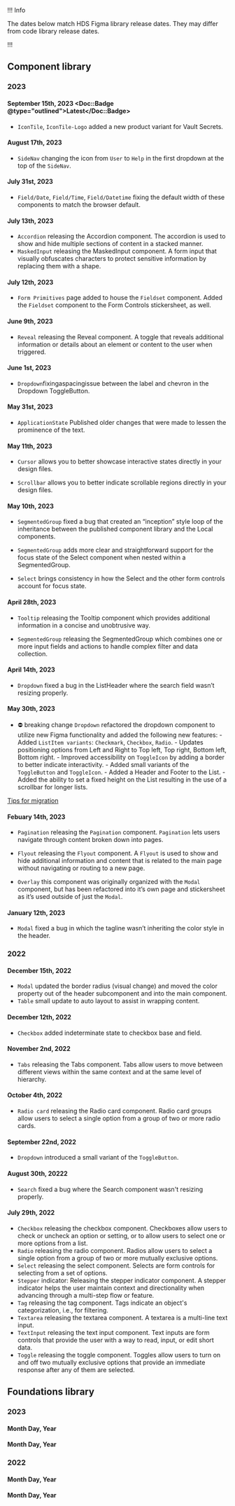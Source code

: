 !!! Info

The dates below match HDS Figma library release dates. They may differ from code library release dates.

!!!

## Component library 

### 2023

#### September 15th, 2023 <Doc::Badge @type="outlined">Latest</Doc::Badge>

- `IconTile`, `IconTile-Logo` added a new product variant for Vault Secrets.

#### August 17th, 2023

- `SideNav` changing the icon from `User` to `Help` in the first dropdown at the top of the `SideNav`.

#### July 31st, 2023

- `Field/Date`, `Field/Time`, `Field/Datetime` fixing the default width of these components to match the browser default.

#### July 13th, 2023

- `Accordion` releasing the Accordion component. The accordion is used to show and hide multiple sections of content in a stacked manner.
- `MaskedInput` releasing the MaskedInput component. A form input that visually obfuscates characters to protect sensitive information by replacing them with a shape.

#### July 12th, 2023

- `Form Primitives` page added to house the `Fieldset` component. Added the `Fieldset` component to the Form Controls stickersheet, as well.

#### June 9th, 2023 

- `Reveal` releasing the Reveal component. A toggle that reveals additional information or details about an element or content to the user when triggered.

#### June 1st, 2023

- `Dropdown`fixingaspacingissue between the label and chevron in the Dropdown ToggleButton.

#### May 31st, 2023

- `ApplicationState` Published older changes that were made to lessen the prominence of the text. 

#### May 11th, 2023

- `Cursor` allows you to better showcase interactive states directly in your design files. 

- `Scrollbar` allows you to better indicate scrollable regions directly in your design files.

#### May 10th, 2023

- `SegmentedGroup` fixed a bug that created an “inception” style loop of the inheritance between the published component library and the Local components.

- `SegmentedGroup` adds more clear and straightforward support for the focus state of the Select component when nested within a SegmentedGroup.

- `Select` brings consistency in how the Select and the other form controls account for focus state.

#### April 28th, 2023 

- `Tooltip` releasing the Tooltip component which provides additional information in a concise and unobtrusive way.

- `SegmentedGroup` releasing the SegmentedGroup which combines one or more input fields and actions to handle complex filter and data collection.

#### April 14th, 2023

- `Dropdown` fixed a bug in the ListHeader where the search field wasn’t resizing properly.

#### May 30th, 2023

- ⛔️ breaking change `Dropdown` refactored the dropdown component to utilize new Figma functionality and added the following new features:
        - Added `ListItem variants`: `Checkmark`, `Checkbox`, `Radio`.
        - Updates positioning options from Left and Right to Top left, Top right, Bottom left, Bottom right.
        - Improved accessibility on `ToggleIcon` by adding a border to better indicate interactivity.
        - Added small variants of the `ToggleButton` and `ToggleIcon`.
        - Added a Header and Footer to the List.
        - Added the ability to set a fixed height on the List resulting in the use of a scrollbar for longer lists.

[Tips for migration](https://www.figma.com/file/noyY6dUMDYjmySpHcMjhkN/HDS-Product---Components?type=design&node-id=6264-20834&mode=design)

#### Febuary 14th, 2023

- `Pagination` releasing the `Pagination` component. `Pagination` lets users navigate through content broken down into pages.

- `Flyout` releasing the `Flyout` component. A `Flyout` is used to show and hide additional information and content that is related to the main page without navigating or routing to a new page.

- `Overlay` this component was originally organized with the `Modal` component, but has been refactored into it’s own page and stickersheet as it’s used outside of just the `Modal`.

#### January 12th, 2023

- `Modal` fixed a bug in which the tagline wasn’t inheriting the color style in the header.

### 2022

#### December 15th, 2022

- `Modal` updated the border radius (visual change) and moved the color property out of the header subcomponent and into the main component.
- `Table` small update to auto layout to assist in wrapping content.

#### December 12th, 2022

- `Checkbox` added indeterminate state to checkbox base and field.

#### November 2nd, 2022

- `Tabs` releasing the Tabs component. Tabs allow users to move between different views within the same context and at the same level of hierarchy.

#### October 4th, 2022

- `Radio card` releasing the Radio card component. Radio card groups allow users to select a single option from a group of two or more radio cards.

#### September 22nd, 2022

- `Dropdown` introduced a small variant of the `ToggleButton`.

#### August 30th, 20222

- `Search` fixed a bug where the Search component wasn't resizing properly.

#### July 29th, 2022

- `Checkbox` releasing the checkbox component. Checkboxes allow users to check or uncheck an option or setting, or to allow users to select one or more options from a list.
- `Radio` releasing the radio component. Radios allow users to select a single option from a group of two or more mutually exclusive options.
- `Select` releasing the select component. Selects are form controls for selecting from a set of options. 
- `Stepper` indicator: Releasing the stepper indicator component. A stepper indicator helps the user maintain context and directionality when advancing through a multi-step flow or feature.
- `Tag` releasing the tag component. Tags indicate an object's categorization, i.e., for filtering.
- `Textarea` releasing the textarea component. A textarea is a multi-line text input.
- `TextInput` releasing the text input component. Text inputs are form controls that provide the user with a way to read, input, or edit short data.
- `Toggle` releasing the toggle component. Toggles allow users to turn on and off two mutually exclusive options that provide an immediate response after any of them are selected.

## Foundations library 
### 2023
#### Month Day, Year
#### Month Day, Year
### 2022
#### Month Day, Year
#### Month Day, Year
